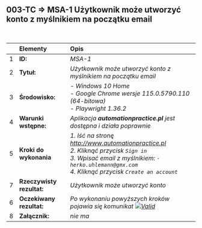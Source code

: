 ## 003-TC => MSA-1 Użytkownik może utworzyć konto z myślnikiem na początku email

<br>

|     | Elementy                  | Opis                                                            |
| :-- | :------------------------ | :-------------------------------------------------------------- |
| 1   | **ID:**                   | _MSA-1_                                                         |
| 2   | **Tytuł:**                | _Użytkownik może utworzyć konto z myślnikiem na początku email_ |
| 3   | **Środowisko:**           | _- Windows 10 Home <br> - Google Chrome wersje 115.0.5790.110 (64-bitowa) <br> - Playwright 1.36.2_    |
| 4   | **Warunki wstępne:**      | _Aplikacja **automationpractice.pl** jest dostępna i działa poprawnie_        |
| 5   | **Kroki do wykonania**    | _1. Iść na stronę http://www.automationpractice.pl <br> 2. Kliknąć przycisk `Sign in` <br> 3. Wpisać email z myślnikiem: `-herko.uhlemann@gmx.com` <br> 4. Kliknąć przycisk `Create an account`_ |
| 7   | **Rzeczywisty rezultat:** | _Użytkownik może utworzyć konto_                                |
| 6   | **Oczekiwany rezultat:**  | _Po wykonaniu powyższych kroków pojawia się komunikat [![Valid](https://img.shields.io/badge/Invalid%20email%20address.-f3515c)](#)_ |
| 8   | **Załącznik:**            | _nie ma_                                                        |
